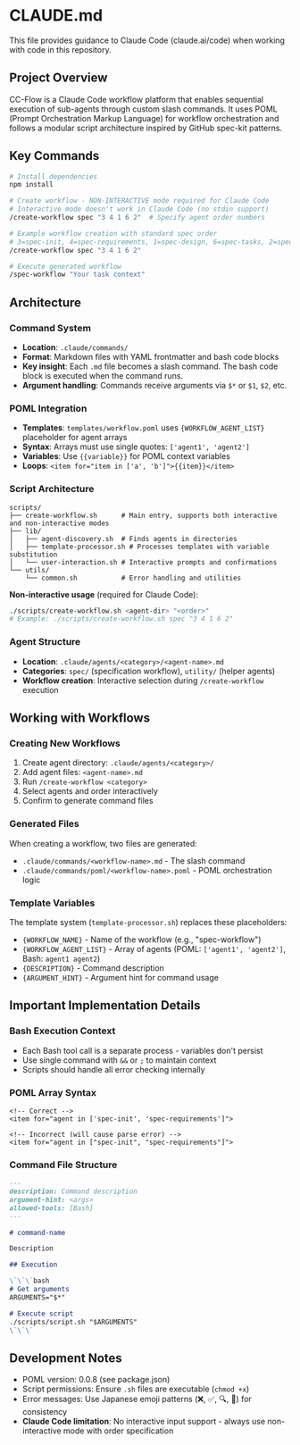 # CLAUDE.md

This file provides guidance to Claude Code (claude.ai/code) when working with code in this repository.

## Project Overview

CC-Flow is a Claude Code workflow platform that enables sequential execution of sub-agents through custom slash commands. It uses POML (Prompt Orchestration Markup Language) for workflow orchestration and follows a modular script architecture inspired by GitHub spec-kit patterns.

## Key Commands

```bash
# Install dependencies
npm install

# Create workflow - NON-INTERACTIVE mode required for Claude Code
# Interactive mode doesn't work in Claude Code (no stdin support)
/create-workflow spec "3 4 1 6 2"  # Specify agent order numbers

# Example workflow creation with standard spec order
# 3=spec-init, 4=spec-requirements, 1=spec-design, 6=spec-tasks, 2=spec-impl
/create-workflow spec "3 4 1 6 2"

# Execute generated workflow
/spec-workflow "Your task context"
```

## Architecture

### Command System
- **Location**: `.claude/commands/`
- **Format**: Markdown files with YAML frontmatter and bash code blocks
- **Key insight**: Each `.md` file becomes a slash command. The bash code block is executed when the command runs.
- **Argument handling**: Commands receive arguments via `$*` or `$1`, `$2`, etc.

### POML Integration
- **Templates**: `templates/workflow.poml` uses `{WORKFLOW_AGENT_LIST}` placeholder for agent arrays
- **Syntax**: Arrays must use single quotes: `['agent1', 'agent2']`
- **Variables**: Use `{{variable}}` for POML context variables
- **Loops**: `<item for="item in ['a', 'b']">{{item}}</item>`

### Script Architecture
```
scripts/
├── create-workflow.sh      # Main entry, supports both interactive and non-interactive modes
├── lib/
│   ├── agent-discovery.sh  # Finds agents in directories
│   ├── template-processor.sh # Processes templates with variable substitution
│   └── user-interaction.sh # Interactive prompts and confirmations
└── utils/
    └── common.sh           # Error handling and utilities
```

**Non-interactive usage** (required for Claude Code):
```bash
./scripts/create-workflow.sh <agent-dir> "<order>"
# Example: ./scripts/create-workflow.sh spec "3 4 1 6 2"
```

### Agent Structure
- **Location**: `.claude/agents/<category>/<agent-name>.md`
- **Categories**: `spec/` (specification workflow), `utility/` (helper agents)
- **Workflow creation**: Interactive selection during `/create-workflow` execution

## Working with Workflows

### Creating New Workflows
1. Create agent directory: `.claude/agents/<category>/`
2. Add agent files: `<agent-name>.md`
3. Run `/create-workflow <category>`
4. Select agents and order interactively
5. Confirm to generate command files

### Generated Files
When creating a workflow, two files are generated:
- `.claude/commands/<workflow-name>.md` - The slash command
- `.claude/commands/poml/<workflow-name>.poml` - POML orchestration logic

### Template Variables
The template system (`template-processor.sh`) replaces these placeholders:
- `{WORKFLOW_NAME}` - Name of the workflow (e.g., "spec-workflow")
- `{WORKFLOW_AGENT_LIST}` - Array of agents (POML: `['agent1', 'agent2']`, Bash: `agent1 agent2`)
- `{DESCRIPTION}` - Command description
- `{ARGUMENT_HINT}` - Argument hint for command usage

## Important Implementation Details

### Bash Execution Context
- Each Bash tool call is a separate process - variables don't persist
- Use single command with `&&` or `;` to maintain context
- Scripts should handle all error checking internally

### POML Array Syntax
```poml
<!-- Correct -->
<item for="agent in ['spec-init', 'spec-requirements']">

<!-- Incorrect (will cause parse error) -->
<item for="agent in ["spec-init", "spec-requirements"]">
```

### Command File Structure
```markdown
---
description: Command description
argument-hint: <args>
allowed-tools: [Bash]
---

# command-name

Description

## Execution

\`\`\`bash
# Get arguments
ARGUMENTS="$*"

# Execute script
./scripts/script.sh "$ARGUMENTS"
\`\`\`
```

## Development Notes

- POML version: 0.0.8 (see package.json)
- Script permissions: Ensure `.sh` files are executable (`chmod +x`)
- Error messages: Use Japanese emoji patterns (❌, ✅, 🔍, 📂) for consistency
- **Claude Code limitation**: No interactive input support - always use non-interactive mode with order specification